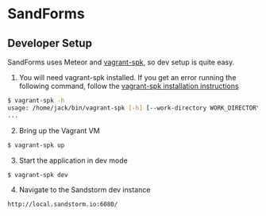 # SandForms

## Developer Setup

SandForms uses Meteor and [vagrant-spk](https://github.com/sandstorm-io/vagrant-spk), so dev setup is quite easy.

1. You will need vagrant-spk installed. If you get an error running the
following command, follow the [vagrant-spk installation
instructions](https://docs.sandstorm.io/en/latest/vagrant-spk/installation/)

```bash
$ vagrant-spk -h
usage: /home/jack/bin/vagrant-spk [-h] [--work-directory WORK_DIRECTORY]
...
```

2. Bring up the Vagrant VM

```bash
$ vagrant-spk up
```

3. Start the application in dev mode

```bash
$ vagrant-spk dev
```

4. Navigate to the Sandstorm dev instance

`http://local.sandstorm.io:6080/`

